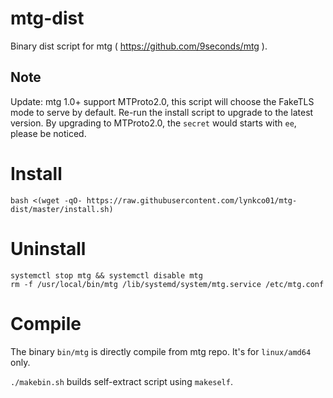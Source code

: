 # mtg-dist
Binary dist script for mtg ( https://github.com/9seconds/mtg ).

## Note

Update: mtg 1.0+ support MTProto2.0, this script will choose the FakeTLS mode to serve by default. Re-run the install script to upgrade to the latest version. By upgrading to MTProto2.0, the `secret` would starts with `ee`, please be noticed.

# Install
```
bash <(wget -qO- https://raw.githubusercontent.com/lynkco01/mtg-dist/master/install.sh)
```

# Uninstall
```
systemctl stop mtg && systemctl disable mtg 
rm -f /usr/local/bin/mtg /lib/systemd/system/mtg.service /etc/mtg.conf    
```

# Compile
The binary `bin/mtg` is directly compile from mtg repo. It's for `linux/amd64` only.

`./makebin.sh` builds self-extract script using `makeself`.
